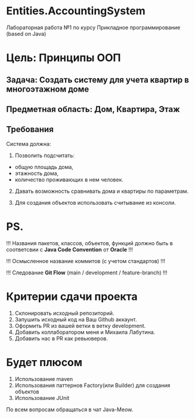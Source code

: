 # Entities.AccountingSystem
Лабораторная работа №1 по курсу Прикладное программирование (based on Java)


# **Цель**: Принципы ООП

## **Задача**: Создать систему для учета квартир в многоэтажном доме

## **Предметная область**: Дом, Квартира, Этаж

## **Требования**

Система должна:
1. Позволить подсчитать:
 - общую площадь дома, 
 - этажность дома, 
 - количество проживающих в нем человек. 
 
2. Давать возможность сравнивать дома и квартиры по параметрам.

3. Для создания объектов использовать считывание из консоли.


# **PS**.

!!! Названия пакетов, классов, объектов, функций должно быть в соответсвии с **Java Code Convention** от **Oracle** !!!

!!! Осмысленное название коммитов (с учетом стандартов) !!!

!!! Следование **Git Flow** (main / development / feature-branch) !!!


# **Критерии сдачи проекта**

1. Склонировать исходный репозиторий.
2. Запушить исходный код на Ваш Github аккаунт.
3. Оформить PR из вашей ветки в ветку development.
4. Добавить коллаборатором меня и Михаила Лабутина.
5. Добавить нас в PR как ревьюверов.

# **Будет плюсом**

1. Использование maven
2. Использования паттернов Factory(или Builder) для создания объектов
3. Использование JUnit


По всем вопросам обращаться в чат Java-Meow.
